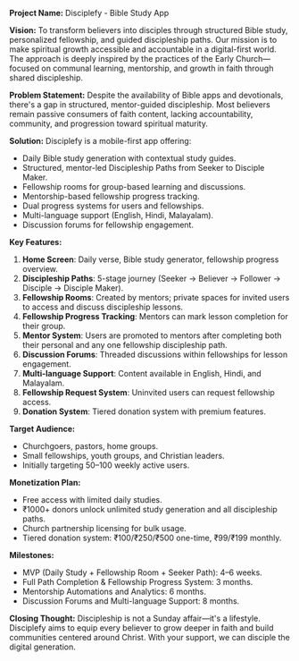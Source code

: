**Project Name:** Disciplefy - Bible Study App

**Vision:**
To transform believers into disciples through structured Bible study, personalized fellowship, and guided discipleship paths. Our mission is to make spiritual growth accessible and accountable in a digital-first world. The approach is deeply inspired by the practices of the Early Church—focused on communal learning, mentorship, and growth in faith through shared discipleship.

**Problem Statement:**
Despite the availability of Bible apps and devotionals, there's a gap in structured, mentor-guided discipleship. Most believers remain passive consumers of faith content, lacking accountability, community, and progression toward spiritual maturity.

**Solution:**
Disciplefy is a mobile-first app offering:

* Daily Bible study generation with contextual study guides.
* Structured, mentor-led Discipleship Paths from Seeker to Disciple Maker.
* Fellowship rooms for group-based learning and discussions.
* Mentorship-based fellowship progress tracking.
* Dual progress systems for users and fellowships.
* Multi-language support (English, Hindi, Malayalam).
* Discussion forums for fellowship engagement.

**Key Features:**
1. **Home Screen**: Daily verse, Bible study generator, fellowship progress overview.
2. **Discipleship Paths**: 5-stage journey (Seeker → Believer → Follower → Disciple → Disciple Maker).
3. **Fellowship Rooms**: Created by mentors; private spaces for invited users to access and discuss discipleship lessons.
4. **Fellowship Progress Tracking**: Mentors can mark lesson completion for their group.
5. **Mentor System**: Users are promoted to mentors after completing both their personal and any one fellowship discipleship path.
6. **Discussion Forums**: Threaded discussions within fellowships for lesson engagement.
7. **Multi-language Support**: Content available in English, Hindi, and Malayalam.
8. **Fellowship Request System**: Uninvited users can request fellowship access.
9. **Donation System**: Tiered donation system with premium features.

**Target Audience:**
* Churchgoers, pastors, home groups.
* Small fellowships, youth groups, and Christian leaders.
* Initially targeting 50–100 weekly active users.

**Monetization Plan:**
* Free access with limited daily studies.
* ₹1000+ donors unlock unlimited study generation and all discipleship paths.
* Church partnership licensing for bulk usage.
* Tiered donation system: ₹100/₹250/₹500 one-time, ₹99/₹199 monthly.

**Milestones:**
* MVP (Daily Study + Fellowship Room + Seeker Path): 4–6 weeks.
* Full Path Completion & Fellowship Progress System: 3 months.
* Mentorship Automations and Analytics: 6 months.
* Discussion Forums and Multi-language Support: 8 months.

**Closing Thought:**
Discipleship is not a Sunday affair—it's a lifestyle. Disciplefy aims to equip every believer to grow deeper in faith and build communities centered around Christ. With your support, we can disciple the digital generation.
